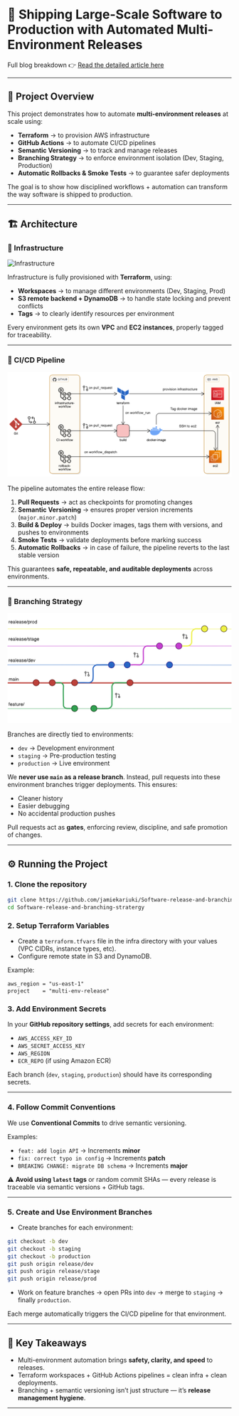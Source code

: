 # 🚀 Shipping Large-Scale Software to Production with Automated Multi-Environment Releases

Full blog breakdown 👉 [Read the detailed article here](https://medium.com/@jamiekariuki18/shipping-large-scale-software-to-production-automating-multi-environment-releases-with-ci-cd-24c1e796f31f)

---

## 📌 Project Overview

This project demonstrates how to automate **multi-environment releases** at scale using:

- **Terraform** → to provision AWS infrastructure
- **GitHub Actions** → to automate CI/CD pipelines
- **Semantic Versioning** → to track and manage releases
- **Branching Strategy** → to enforce environment isolation (Dev, Staging, Production)
- **Automatic Rollbacks & Smoke Tests** → to guarantee safer deployments

The goal is to show how disciplined workflows + automation can transform the way software is shipped to production.

---

## 🏗️ Architecture

### 🔹 Infrastructure

![Infrastructure](infrastructre.png)

Infrastructure is fully provisioned with **Terraform**, using:

- **Workspaces** → to manage different environments (Dev, Staging, Prod)
- **S3 remote backend + DynamoDB** → to handle state locking and prevent conflicts
- **Tags** → to clearly identify resources per environment

Every environment gets its own **VPC** and **EC2 instances**, properly tagged for traceability.

---

### 🔹 CI/CD Pipeline

![Pipeline](pipline.png)

The pipeline automates the entire release flow:

1. **Pull Requests** → act as checkpoints for promoting changes
2. **Semantic Versioning** → ensures proper version increments (`major.minor.patch`)
3. **Build & Deploy** → builds Docker images, tags them with versions, and pushes to environments
4. **Smoke Tests** → validate deployments before marking success
5. **Automatic Rollbacks** → in case of failure, the pipeline reverts to the last stable version

This guarantees **safe, repeatable, and auditable deployments** across environments.

---

### 🔹 Branching Strategy

![Branching](branching.png)

Branches are directly tied to environments:

- `dev` → Development environment
- `staging` → Pre-production testing
- `production` → Live environment

We **never use `main` as a release branch**. Instead, pull requests into these environment branches trigger deployments.
This ensures:

- Cleaner history
- Easier debugging
- No accidental production pushes

Pull requests act as **gates**, enforcing review, discipline, and safe promotion of changes.

---

## ⚙️ Running the Project

### 1. Clone the repository

```bash
git clone https://github.com/jamiekariuki/Software-release-and-branching-stratergy.git
cd Software-release-and-branching-stratergy
```

### 2. Setup Terraform Variables

- Create a `terraform.tfvars` file in the infra directory with your values (VPC CIDRs, instance types, etc).
- Configure remote state in S3 and DynamoDB.

Example:

```hcl
aws_region = "us-east-1"
project    = "multi-env-release"
```

### 3. Add Environment Secrets

In your **GitHub repository settings**, add secrets for each environment:

- `AWS_ACCESS_KEY_ID`
- `AWS_SECRET_ACCESS_KEY`
- `AWS_REGION`
- `ECR_REPO` (if using Amazon ECR)

Each branch (`dev`, `staging`, `production`) should have its corresponding secrets.

---

### 4. Follow Commit Conventions

We use **Conventional Commits** to drive semantic versioning.

Examples:

- `feat: add login API` → Increments **minor**
- `fix: correct typo in config` → Increments **patch**
- `BREAKING CHANGE: migrate DB schema` → Increments **major**

⚠️ **Avoid using `latest` tags** or random commit SHAs — every release is traceable via semantic versions + GitHub tags.

---

### 5. Create and Use Environment Branches

- Create branches for each environment:

```bash
git checkout -b dev
git checkout -b staging
git checkout -b production
git push origin release/dev
git push origin release/stage
git push origin release/prod
```

- Work on feature branches → open PRs into `dev` → merge to `staging` → finally `production`.

Each merge automatically triggers the CI/CD pipeline for that environment.

---

## 🌟 Key Takeaways

- Multi-environment automation brings **safety, clarity, and speed** to releases.
- Terraform workspaces + GitHub Actions pipelines = clean infra + clean deployments.
- Branching + semantic versioning isn’t just structure — it’s **release management hygiene**.

---
